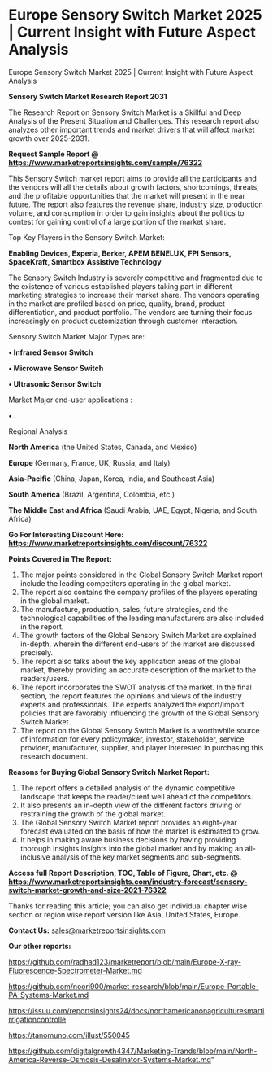 # Europe Sensory Switch Market 2025 | Current Insight with Future Aspect Analysis
 Europe Sensory Switch Market 2025 | Current Insight with Future Aspect Analysis

<strong>Sensory Switch Market Research Report 2031</strong>

The Research Report on Sensory Switch Market is a Skillful and Deep Analysis of the Present Situation and Challenges. This research report also analyzes other important trends and market drivers that will affect market growth over 2025-2031.

<strong>Request Sample Report @ <a href=https://www.marketreportsinsights.com/sample/76322>https://www.marketreportsinsights.com/sample/76322</a></strong>

This Sensory Switch market report aims to provide all the participants and the vendors will all the details about growth factors, shortcomings, threats, and the profitable opportunities that the market will present in the near future. The report also features the revenue share, industry size, production volume, and consumption in order to gain insights about the politics to contest for gaining control of a large portion of the market share.

Top Key Players in the Sensory Switch Market:

<strong>Enabling Devices, Experia, Berker, APEM BENELUX, FPI Sensors, SpaceKraft, Smartbox Assistive Technology</strong>

The Sensory Switch Industry is severely competitive and fragmented due to the existence of various established players taking part in different marketing strategies to increase their market share. The vendors operating in the market are profiled based on price, quality, brand, product differentiation, and product portfolio. The vendors are turning their focus increasingly on product customization through customer interaction.

Sensory Switch Market Major Types are:

<strong>• Infrared Sensor Switch

• Microwave Sensor Switch

• Ultrasonic Sensor Switch</strong>

Market Major end-user applications :

<strong>• .</strong>

Regional Analysis

</u><strong><b>North America</b></strong> (the United States, Canada, and Mexico)

<strong><b>Europe </b></strong>(Germany, France, UK, Russia, and Italy)

<strong><b>Asia-Pacific</b></strong> (China, Japan, Korea, India, and Southeast Asia)

<strong><b>South America</b></strong> (Brazil, Argentina, Colombia, etc.)

<strong><b>The Middle East and Africa</b></strong> (Saudi Arabia, UAE, Egypt, Nigeria, and South Africa)

<strong>Go For Interesting Discount Here: <a href=https://www.marketreportsinsights.com/discount/76322>https://www.marketreportsinsights.com/discount/76322</a></strong>

<strong>Points Covered in The Report:</strong>
<ol>
  <li>The major points considered in the Global Sensory Switch Market report include the leading competitors operating in the global market.</li>
  <li>The report also contains the company profiles of the players operating in the global market.</li>
  <li>The manufacture, production, sales, future strategies, and the technological capabilities of the leading manufacturers are also included in the report.</li>
  <li>The growth factors of the Global Sensory Switch Market are explained in-depth, wherein the different end-users of the market are discussed precisely.</li>
  <li>The report also talks about the key application areas of the global market, thereby providing an accurate description of the market to the readers/users.</li>
  <li>The report incorporates the SWOT analysis of the market. In the final section, the report features the opinions and views of the industry experts and professionals. The experts analyzed the export/import policies that are favorably influencing the growth of the Global Sensory Switch Market.</li>
  <li>The report on the Global Sensory Switch Market is a worthwhile source of information for every policymaker, investor, stakeholder, service provider, manufacturer, supplier, and player interested in purchasing this research document.</li>
</ol>
<strong>Reasons for Buying Global Sensory Switch Market Report:</strong>

<ol>
  <li>The report offers a detailed analysis of the dynamic competitive landscape that keeps the reader/client well ahead of the competitors.</li>
  <li>It also presents an in-depth view of the different factors driving or restraining the growth of the global market.</li>
  <li>The Global Sensory Switch Market report provides an eight-year forecast evaluated on the basis of how the market is estimated to grow.</li>
  <li>It helps in making aware business decisions by having providing thorough insights insights into the global market and by making an all-inclusive analysis of the key market segments and sub-segments.</li>
</ol>
<strong>Access full Report Description, TOC, Table of Figure, Chart, etc. @ <a href=https://www.marketreportsinsights.com/industry-forecast/sensory-switch-market-growth-and-size-2021-76322>https://www.marketreportsinsights.com/industry-forecast/sensory-switch-market-growth-and-size-2021-76322</a></strong>


Thanks for reading this article; you can also get individual chapter wise section or region wise report version like Asia, United States, Europe.

<strong>Contact Us:</strong>
sales@marketreportsinsights.com

<strong>Our other reports:</strong>

<a href=https://github.com/radhad123/marketreport/blob/main/Europe-X-ray-Fluorescence-Spectrometer-Market.md>https://github.com/radhad123/marketreport/blob/main/Europe-X-ray-Fluorescence-Spectrometer-Market.md</a>

<a href=https://github.com/noori900/market-research/blob/main/Europe-Portable-PA-Systems-Market.md>https://github.com/noori900/market-research/blob/main/Europe-Portable-PA-Systems-Market.md</a>

<a href=https://issuu.com/reportsinsights24/docs/northamericanonagriculturesmartirrigationcontrolle>https://issuu.com/reportsinsights24/docs/northamericanonagriculturesmartirrigationcontrolle</a>

<a href=https://tanomuno.com/illust/550045>https://tanomuno.com/illust/550045</a>

<a href=https://github.com/digitalgrowth4347/Marketing-Trands/blob/main/North-America-Reverse-Osmosis-Desalinator-Systems-Market.md>https://github.com/digitalgrowth4347/Marketing-Trands/blob/main/North-America-Reverse-Osmosis-Desalinator-Systems-Market.md</a>"
